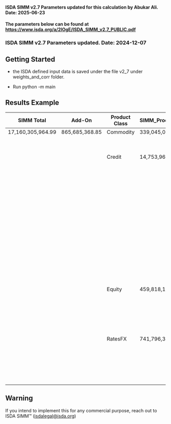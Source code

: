 ####  ISDA SIMM v2.7 Parameters updated for this calculation by Abukar Ali. Date: 2025-06-23
####  The parameters below can be found at https://www.isda.org/a/2IOgE/ISDA_SIMM_v2.7_PUBLIC.pdf

### ISDA SIMM v2.7 Parameters updated. Date: 2024-12-07



## Getting Started
  - the ISDA defined input data is saved under the file v2_7 under weights_and_corr folder. 

  - Run python -m main

## Results Example

| SIMM Total         | Add-On         | Product Class | SIMM_ProductClass | Risk Class      | SIMM_RiskClass    | Risk Measure      | Value             |
|--------------------|----------------|---------------|-------------------|-----------------|-------------------|-------------------|-------------------|
| 17,160,305,964.99  | 865,685,368.85 | Commodity     | 339,045,085.73    | Commodity       | 339,045,085.73    | Curvature         | 40,704,987.4      |
|                    |                |               |                   |                 |                   | Delta             | 189,379,973.36    |
|                    |                |               |                   |                 |                   | Vega              | 108,960,124.97    |
|                    |                | Credit        | 14,753,961,065.17 | CreditNonQ      | 12,403,098,591.87 | Curvature         | 37,279.59         |
|                    |                |               |                   |                 |                   | Delta             | 12,401,687,156.64 |
|                    |                |               |                   |                 |                   | Vega              | 1,374,155.64     |
|                    |                |               |                   | CreditQ         | 3,646,291,459.95  | BaseCorr          | 8,222,230.0       |
|                    |                |               |                   |                 |                   | Curvature         | 33,337.56         |
|                    |                |               |                   |                 |                   | Delta             | 3,635,615,442.41  |
|                    |                |               |                   |                 |                   | Vega              | 2,420,449.99     |
|                    |                |               |                   | Equity          | 82,199,370.35     | Curvature         | 0.0               |
|                    |                |               |                   |                 |                   | Delta             | 82,199,370.35     |
|                    |                |               |                   |                 |                   | Vega              | 0.0               |
|                    |                |               |                   | FX              | 7,185,584.22      | Curvature         | 0.0               |
|                    |                |               |                   |                 |                   | Delta             | 7,185,584.22      |
|                    |                |               |                   |                 |                   | Vega              | 0.0               |
|                    |                |               |                   | Rates           | 196,024,739.4     | Curvature         | 0.0               |
|                    |                |               |                   |                 |                   | Delta             | 196,024,739.4     |
|                    |                |               |                   |                 |                   | Vega              | 0.0               |
|                    |                | Equity        | 459,818,122.84    | Equity          | 310,604,063.19    | Curvature         | 13,823,144.02     |
|                    |                |               |                   |                 |                   | Delta             | 199,875,534.81    |
|                    |                |               |                   |                 |                   | Vega              | 96,905,384.36     |
|                    |                |               |                   | Rates           | 318,008,431.48    | Curvature         | 0.0               |
|                    |                |               |                   |                 |                   | Delta             | 318,008,431.48    |
|                    |                |               |                   |                 |                   | Vega              | 0.0               |
|                    |                | RatesFX       | 741,796,322.4     | FX              | 26,212,645.82     | Curvature         | 9,185,361.42      |
|                    |                |               |                   |                 |                   | Delta             | 12,089,717.24     |
|                    |                |               |                   |                 |                   | Vega              | 4,937,567.16      |
|                    |                |               |                   | Rates           | 737,672,355.96    | Curvature         | 1,706.73          |
|                    |                |               |                   |                 |                   | Delta             | 737,650,204.98    |
|                    |                |               |                   |                 |                   | Vega              | 20,444.24         |

## Warning
If you intend to implement this for any commercial purpose, reach out to ISDA SIMM™ (isdalegal@isda.org)